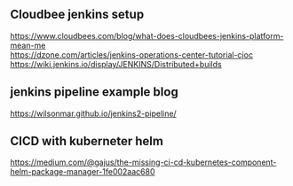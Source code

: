 ## Cloudbee jenkins setup 
https://www.cloudbees.com/blog/what-does-cloudbees-jenkins-platform-mean-me \
https://dzone.com/articles/jenkins-operations-center-tutorial-cjoc \
https://wiki.jenkins.io/display/JENKINS/Distributed+builds


## jenkins pipeline example blog
https://wilsonmar.github.io/jenkins2-pipeline/

## CICD with kuberneter helm
https://medium.com/@gajus/the-missing-ci-cd-kubernetes-component-helm-package-manager-1fe002aac680
